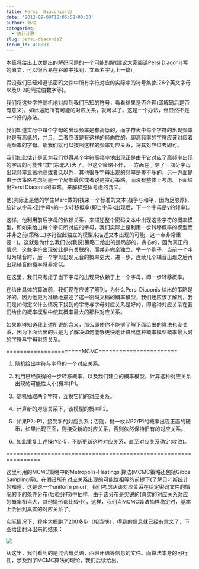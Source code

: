 ```yaml
---
title: Persi  Diaconis(2)
date: '2012-09-09T18:05:52+00:00'
author: 韩钧
categories:
  - 统计计算
slug: persi-diaconis2
forum_id: 418883
---
```


本篇将给出上次提出的解码问题的一个可能的解(建议大家阅读Persi Diaconis写的原文，可以很容易在谷歌中找到，文章名字见上一篇)。

假设我们已经知道该密码文件中所有字符对应的实际中的符号集(如26个英文字母以及0-9的阿拉伯数字等)。

我们将这些字符随机地对应到我们已知的符号，看看结果是否合理(即解码后是否有意义)，如此遍历所有可能的对应关系，就可以了。这是一个办法，但显然不是一个好的办法。<!--more-->

我们知道实际中每个字母的出现频率是有高低的，而字符表中每个字符的出现频率也是有高低的，并且，二者应该是有这样的倾向性的，即高频率的字符应该对应着高频率的字母。那我们就可以按照这样的频率对应关系，将其对应过去即可。

我们如此估计是因为我们觉得某个字符高频率地出现正是由于它对应了高频率出现的字母的可能性“忒”(东北人)大了。但这个策略不佳，一方面在于除了一部分字母出现频率显著地高或者低以外，其他很多字母出现的频率是差不多的，另一方面是由于该策略考虑到是一个局部最优或者说是贪心策略，而没有整体上考虑。下面给出Persi Diaconis的策略，来解释整体考虑的含义。

他(实际上是他的学生Marc做的)找来一个标准的文本(战争与和平，因为足够厚)，统计从字母x到字母y的一步转移概率(即当字母x出现后，下一个字母是y的频率)。

这样，他利用前后字母的依赖关系，来描述整个密码文本中出现这些字符的概率模型，即如果给出每个字符所对应的字母，我们实际上是利用一步转移概率的模型而并非之前(策略二)字符彼此独立的模型来描述文本出现的可能，这一点非常重要！)。这就是为什么我们说(我说)策略二给出的是局部的，贪心的，因为真正的情况，这些字符出现彼此是有关联的，而并非完全独立，举一个例子，当前一个字母为辅音时，后一个字母出现元音的概率更大，进一步，连续几个辅音出现之后再出现辅音的概率将非常低。

在这里，我们只考虑了当下字母的出现只依赖于上一个字母，即一步转移概率。

在给出具体的算法前，我们现在应该了解到，为什么Persi Diaconis 给出的策略是好的，因为他更为准确地描述了这一密码文档的概率模型，我们还应该了解到，我们是如何定义什么情况下找到的字符与字母对应关系是好的，即这种对应关系在我们给出的概率模型中使其概率最大的那种对应关系。

如果能够知道我上述所说的含义，那么即使你不能够了解下面给出的算法也没关系，因为下面给出的只是为了解决如何能够更快地计算出这种概率模型概率最大时的字符与字母对应关系。

======================MCMC=======================

1. 随机给出字符与字母的一个对应关系。

1. 利用已经获得的一步转移概率，以及我们建立的概率模型，计算这种对应关系出现的可能性大小(概率)P1。

1.  随机抽取两个字符，互换它们的对应关系。

1.  计算新的对应关系下，该模型的概率P2。

1.  如果P2>P1，接受新的对应关系；否则，抛一枚以P2/P1的概率出现正面的硬币，如果出现正面，则接受新的对应关系，否则依然保持旧有的对应关系。

1.  如此重复上述操作2-5，不断更新这种对应关系，直至对应关系确定(收敛)。

================================================================

这里利用的MCMC策略中的Metropolis-Hastings 算法(MCMC策略还包括Gibbs Sampling等)。在假设所有对应关系出现的可能性相等的前提下(了解贝叶斯统计的知道，这是说一个uniform prior)，我们考虑从该对应关系在给定密码文件的情况的下的条件分布(后验分布)中抽样，由于该分布是尖锐的(真实的对应关系对应的概率相当大，其他情形都比较小)，这样，我们当MCMC算法抽样稳定时，基本上会抽到真实的对应关系了。

实际情况下，程序大概跑了200多步（相当快），得到的信息就已经有意义了，下图给出翻译出来的结果：

![](https://uploads.cosx.org/2012/09/b_large_Cljo_39a5000013c91263.jpg)

从这里，我们看到的是混合有英语，西班牙语等信息的文件。而算法本身的可行性，涉及到了MCMC算法的理论，我们后续给出。
